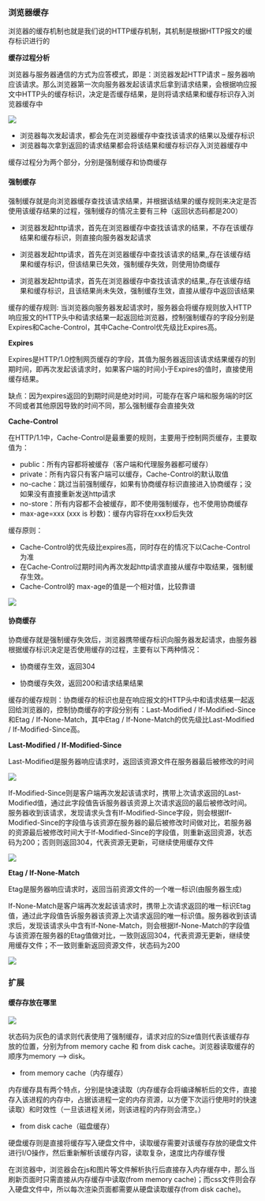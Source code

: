 
### 浏览器缓存

浏览器的缓存机制也就是我们说的HTTP缓存机制，其机制是根据HTTP报文的缓存标识进行的

**缓存过程分析**

浏览器与服务器通信的方式为应答模式，即是：浏览器发起HTTP请求 – 服务器响应该请求。那么浏览器第一次向服务器发起该请求后拿到请求结果，会根据响应报文中HTTP头的缓存标识，决定是否缓存结果，是则将请求结果和缓存标识存入浏览器缓存中

![](https://p1-jj.byteimg.com/tos-cn-i-t2oaga2asx/gold-user-assets/2018/4/19/162db6359673e7d0~tplv-t2oaga2asx-zoom-in-crop-mark:4536:0:0:0.awebp)

* 浏览器每次发起请求，都会先在浏览器缓存中查找该请求的结果以及缓存标识
* 浏览器每次拿到返回的请求结果都会将该结果和缓存标识存入浏览器缓存中

缓存过程分为两个部分，分别是强制缓存和协商缓存

#### 强制缓存

强制缓存就是向浏览器缓存查找该请求结果，并根据该结果的缓存规则来决定是否使用该缓存结果的过程，强制缓存的情况主要有三种（返回状态码都是200）

* 浏览器发起http请求，首先在浏览器缓存中查找该请求的结果，不存在该缓存结果和缓存标识，则直接向服务器发起请求

* 浏览器发起http请求，首先在浏览器缓存中查找该请求的结果,,存在该缓存结果和缓存标识，但该结果已失效，强制缓存失效，则使用协商缓存

* 浏览器发起http请求，首先在浏览器缓存中查找该请求的结果,,存在该缓存结果和缓存标识，且该结果尚未失效，强制缓存生效，直接从缓存中返回该结果

缓存的缓存规则: 当浏览器向服务器发起请求时，服务器会将缓存规则放入HTTP响应报文的HTTP头中和请求结果一起返回给浏览器，控制强制缓存的字段分别是Expires和Cache-Control，其中Cache-Control优先级比Expires高。

**Expires**

Expires是HTTP/1.0控制网页缓存的字段，其值为服务器返回该请求结果缓存的到期时间，即再次发起该请求时，如果客户端的时间小于Expires的值时，直接使用缓存结果。

缺点：因为expires返回的到期时间是绝对时间，可能存在客户端和服务端的时区不同或者其他原因导致的时间不同，那么强制缓存会直接失效

**Cache-Control**

在HTTP/1.1中，Cache-Control是最重要的规则，主要用于控制网页缓存，主要取值为：

* public：所有内容都将被缓存（客户端和代理服务器都可缓存）
* private：所有内容只有客户端可以缓存，Cache-Control的默认取值
* no-cache：跳过当前强制缓存，如果有协商缓存标识直接进入协商缓存；没如果没有直接重新发送http请求
* no-store：所有内容都不会被缓存，即不使用强制缓存，也不使用协商缓存
* max-age=xxx (xxx is 秒数)：缓存内容将在xxx秒后失效

缓存原则：

* Cache-Control的优先级比expires高，同时存在的情况下以Cache-Control为准
* 在Cache-Control过期时间內再次发起http请求直接从缓存中取结果，强制缓存生效。
* Cache-Control的 max-age的值是一个相对值，比较靠谱

![](https://p1-jj.byteimg.com/tos-cn-i-t2oaga2asx/gold-user-assets/2018/4/19/162db635aa7b772b~tplv-t2oaga2asx-zoom-in-crop-mark:4536:0:0:0.awebp)


#### 协商缓存

协商缓存就是强制缓存失效后，浏览器携带缓存标识向服务器发起请求，由服务器根据缓存标识决定是否使用缓存的过程，主要有以下两种情况：

* 协商缓存生效，返回304

* 协商缓存失效，返回200和请求结果结果

缓存的缓存规则：协商缓存的标识也是在响应报文的HTTP头中和请求结果一起返回给浏览器的，控制协商缓存的字段分别有：Last-Modified / If-Modified-Since和Etag / If-None-Match，其中Etag / If-None-Match的优先级比Last-Modified / If-Modified-Since高。

**Last-Modified / If-Modified-Since**

Last-Modified是服务器响应请求时，返回该资源文件在服务器最后被修改的时间

![](https://p1-jj.byteimg.com/tos-cn-i-t2oaga2asx/gold-user-assets/2018/4/19/162db635d2a88984~tplv-t2oaga2asx-zoom-in-crop-mark:4536:0:0:0.awebp)

If-Modified-Since则是客户端再次发起该请求时，携带上次请求返回的Last-Modified值，通过此字段值告诉服务器该资源上次请求返回的最后被修改时间。服务器收到该请求，发现请求头含有If-Modified-Since字段，则会根据If-Modified-Since的字段值与该资源在服务器的最后被修改时间做对比，若服务器的资源最后被修改时间大于If-Modified-Since的字段值，则重新返回资源，状态码为200；否则则返回304，代表资源无更新，可继续使用缓存文件

![](https://p1-jj.byteimg.com/tos-cn-i-t2oaga2asx/gold-user-assets/2018/4/19/162db635db6d62fe~tplv-t2oaga2asx-zoom-in-crop-mark:4536:0:0:0.awebp)

**Etag / If-None-Match**

Etag是服务器响应请求时，返回当前资源文件的一个唯一标识(由服务器生成)

If-None-Match是客户端再次发起该请求时，携带上次请求返回的唯一标识Etag值，通过此字段值告诉服务器该资源上次请求返回的唯一标识值。服务器收到该请求后，发现该请求头中含有If-None-Match，则会根据If-None-Match的字段值与该资源在服务器的Etag值做对比，一致则返回304，代表资源无更新，继续使用缓存文件；不一致则重新返回资源文件，状态码为200

![](https://p1-jj.byteimg.com/tos-cn-i-t2oaga2asx/gold-user-assets/2018/4/19/162db635ecb2cae0~tplv-t2oaga2asx-zoom-in-crop-mark:4536:0:0:0.awebp)


### 扩展

#### 缓存存放在哪里
![](https://p1-jj.byteimg.com/tos-cn-i-t2oaga2asx/gold-user-assets/2018/4/19/162db635afa6f7f7~tplv-t2oaga2asx-zoom-in-crop-mark:4536:0:0:0.awebp)

状态码为灰色的请求则代表使用了强制缓存，请求对应的Size值则代表该缓存存放的位置，分别为from memory cache 和 from disk cache。浏览器读取缓存的顺序为memory –> disk。

* from memory cache（内存缓存）

内存缓存具有两个特点，分别是快速读取（内存缓存会将编译解析后的文件，直接存入该进程的内存中，占据该进程一定的内存资源，以方便下次运行使用时的快速读取）和时效性（一旦该进程关闭，则该进程的内存则会清空。）

* from disk cache（磁盘缓存）

硬盘缓存则是直接将缓存写入硬盘文件中，读取缓存需要对该缓存存放的硬盘文件进行I/O操作，然后重新解析该缓存内容，读取复杂，速度比内存缓存慢

在浏览器中，浏览器会在js和图片等文件解析执行后直接存入内存缓存中，那么当刷新页面时只需直接从内存缓存中读取(from memory cache)；而css文件则会存入硬盘文件中，所以每次渲染页面都需要从硬盘读取缓存(from disk cache)。




